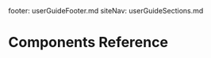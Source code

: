 <frontmatter>
  footer: userGuideFooter.md
  siteNav: userGuideSections.md
</frontmatter>

<include src="../common/header.md" />

<div class="website-content">

# Components Reference

<include src="./components/dropdown.md" />
<br>

<include src="./components/navbar.md" />
<br>

<include src="./components/panel.md" />
<br>

<include src="./components/pic.md" />
<br>

<include src="./components/popover.md" />
<br>

<include src="./components/question.md" />
<br>

<include src="./components/searchbar.md" />
<br>

<include src="./components/tabs.md" />
<br>

<include src="./components/tipBox.md" />
<br>

<include src="./components/tooltip.md" />
<br>

<include src="./components/trigger.md" />
<br>

<include src="./components/modal.md" />
<br>

<include src="./components/searchbar.md" />

</div>
